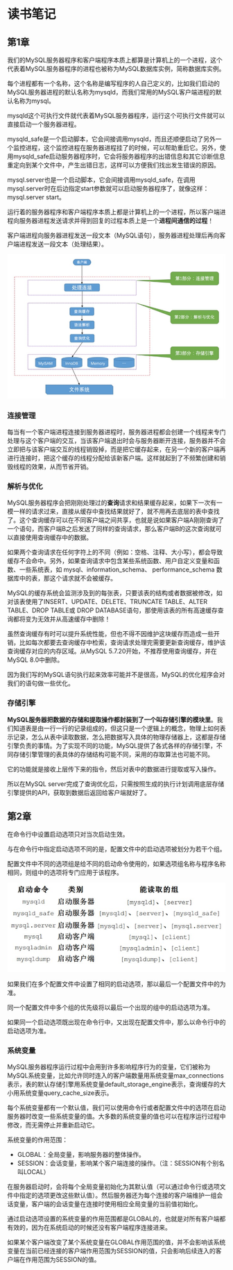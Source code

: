# 读书笔记

## 第1章

我们的MySQL服务器程序和客户端程序本质上都算是计算机上的一个进程，这个代表着MySQL服务器程序的进程也被称为MySQL数据库实例，简称数据库实例。

每个进程都有一个名称，这个名称是编写程序的人自己定义的，比如我们启动的MySQL服务器进程的默认名称为mysqld，而我们常用的MySQL客户端进程的默认名称为mysql。

mysqld这个可执行文件就代表着MySQL服务器程序，运行这个可执行文件就可以直接启动一个服务器进程。

mysqld_safe是一个启动脚本，它会间接调用mysqld，而且还顺便启动了另外一个监控进程，这个监控进程在服务器进程挂了的时候，可以帮助重启它。另外，使用mysqld_safe启动服务器程序时，它会将服务器程序的出错信息和其它诊断信息重定向到某个文件中，产生出错日志，这样可以方便我们找出发生错误的原因。

mysql.server也是一个启动脚本，它会间接调用mysqld_safe，在调用mysql.server时在后边指定start参数就可以启动服务器程序了，就像这样：mysql.server start。

运行着的服务器程序和客户端程序本质上都是计算机上的一个进程，所以客户端进程向服务器进程发送请求并得到回复的过程本质上是一个**进程间通信的过程**！

客户端进程向服务器进程发送一段文本（MySQL语句），服务器进程处理后再向客户端进程发送一段文本（处理结果）。

<img src="./image/请求流程.jpg">

### 连接管理

每当有一个客户端进程连接到服务器进程时，服务器进程都会创建一个线程来专门处理与这个客户端的交互，当该客户端退出时会与服务器断开连接，服务器并不会立即把与该客户端交互的线程销毁掉，而是把它缓存起来，在另一个新的客户端再进行连接时，把这个缓存的线程分配给该新客户端。这样就起到了不频繁创建和销毁线程的效果，从而节省开销。

### 解析与优化

MySQL服务器程序会把刚刚处理过的**查询**请求和结果缓存起来，如果下一次有一模一样的请求过来，直接从缓存中查找结果就好了，就不用再去底层的表中查找了。这个查询缓存可以在不同客户端之间共享，也就是说如果客户端A刚刚查询了一个语句，而客户端B之后发送了同样的查询请求，那么客户端B的这次查询就可以直接使用查询缓存中的数据。

如果两个查询请求在任何字符上的不同（例如：空格、注释、大小写），都会导致缓存不会命中。另外，如果查询请求中包含某些系统函数、用户自定义变量和函数、一些系统表，如 mysql、information_schema、 performance_schema 数据库中的表，那这个请求就不会被缓存。

MySQL的缓存系统会监测涉及到的每张表，只要该表的结构或者数据被修改，如对该表使用了INSERT、UPDATE、DELETE、TRUNCATE TABLE、ALTER TABLE、DROP TABLE或 DROP DATABASE语句，那使用该表的所有高速缓存查询都将变为无效并从高速缓存中删除！

虽然查询缓存有时可以提升系统性能，但也不得不因维护这块缓存而造成一些开销，比如每次都要去查询缓存中检索，查询请求处理完需要更新查询缓存，维护该查询缓存对应的内存区域。从MySQL 5.7.20开始，不推荐使用查询缓存，并在MySQL 8.0中删除。

因为我们写的MySQL语句执行起来效率可能并不是很高，MySQL的优化程序会对我们的语句做一些优化。

### 存储引擎

**MySQL服务器把数据的存储和提取操作都封装到了一个叫存储引擎的模块里**。我们知道表是由一行一行的记录组成的，但这只是一个逻辑上的概念，物理上如何表示记录，怎么从表中读取数据，怎么把数据写入具体的物理存储器上，这都是存储引擎负责的事情。为了实现不同的功能，MySQL提供了各式各样的存储引擎，不同存储引擎管理的表具体的存储结构可能不同，采用的存取算法也可能不同。

它的功能就是接收上层传下来的指令，然后对表中的数据进行提取或写入操作。

所以在MySQL server完成了查询优化后，只需按照生成的执行计划调用底层存储引擎提供的API，获取到数据后返回给客户端就好了。

## 第2章

在命令行中设置启动选项只对当次启动生效。

与在命令行中指定启动选项不同的是，配置文件中的启动选项被划分为若干个组。

配置文件中不同的选项组是给不同的启动命令使用的，如果选项组名称与程序名称相同，则组中的选项将专门应用于该程序。

<img src="./image/启动命令分组.jpg">

如果我们在多个配置文件中设置了相同的启动选项，那以最后一个配置文件中的为准。

同一个配置文件中多个组的优先级将以最后一个出现的组中的启动选项为准。

如果同一个启动选项既出现在命令行中，又出现在配置文件中，那么以命令行中的启动选项为准。

### 系统变量

MySQL服务器程序运行过程中会用到许多影响程序行为的变量，它们被称为MySQL系统变量，比如允许同时连入的客户端数量用系统变量max_connections表示，表的默认存储引擎用系统变量default_storage_engine表示，查询缓存的大小用系统变量query_cache_size表示。

每个系统变量都有一个默认值，我们可以使用命令行或者配置文件中的选项在启动服务器时改变一些系统变量的值。大多数的系统变量的值也可以在程序运行过程中修改，而无需停止并重新启动它。

系统变量的作用范围：

- GLOBAL：全局变量，影响服务器的整体操作。
- SESSION：会话变量，影响某个客户端连接的操作。（注：SESSION有个别名叫LOCAL）

在服务器启动时，会将每个全局变量初始化为其默认值（可以通过命令行或选项文件中指定的选项更改这些默认值）。然后服务器还为每个连接的客户端维护一组会话变量，客户端的会话变量在连接时使用相应全局变量的当前值初始化。

通过启动选项设置的系统变量的作用范围都是GLOBAL的，也就是对所有客户端都有效的，因为在系统启动的时候还没有客户端程序连接进来。

如果某个客户端改变了某个系统变量在GLOBAL作用范围的值，并不会影响该系统变量在当前已经连接的客户端作用范围为SESSION的值，只会影响后续连入的客户端在作用范围为SESSION的值。
